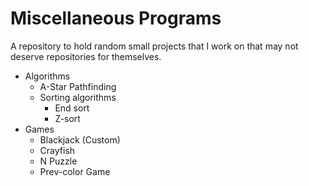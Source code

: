 # Miscellaneous Programs
A repository to hold random small projects that I work on that may not deserve repositories for themselves.

- Algorithms
    - A-Star Pathfinding
    - Sorting algorithms
        - End sort
        - Z-sort
- Games
    - Blackjack (Custom)
    - Crayfish
    - N Puzzle
    - Prev-color Game